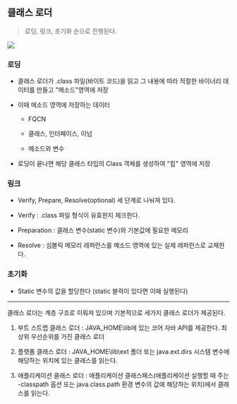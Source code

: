## 클래스 로더

> 로딩, 링크, 초기화 순으로 진행된다.


![](https://s3.us-west-2.amazonaws.com/secure.notion-static.com/59ca0cca-fcb8-4fdd-9479-e6ea33aaba0a/%E1%84%89%E1%85%B3%E1%84%8F%E1%85%B3%E1%84%85%E1%85%B5%E1%86%AB%E1%84%89%E1%85%A3%E1%86%BA_2021-09-20_%E1%84%8B%E1%85%A9%E1%84%92%E1%85%AE_2.40.16.png?X-Amz-Algorithm=AWS4-HMAC-SHA256&X-Amz-Credential=AKIAT73L2G45O3KS52Y5%2F20210920%2Fus-west-2%2Fs3%2Faws4_request&X-Amz-Date=20210920T054105Z&X-Amz-Expires=86400&X-Amz-Signature=5727f7af9f274a3b313954a5c5608a4a7f045555bb1250ffd9add73f9707d5f6&X-Amz-SignedHeaders=host&response-content-disposition=filename%20%3D%22%25E1%2584%2589%25E1%2585%25B3%25E1%2584%258F%25E1%2585%25B3%25E1%2584%2585%25E1%2585%25B5%25E1%2586%25AB%25E1%2584%2589%25E1%2585%25A3%25E1%2586%25BA%25202021-09-20%2520%25E1%2584%258B%25E1%2585%25A9%25E1%2584%2592%25E1%2585%25AE%25202.40.16.png%22)

### 로딩

- 클래스 로더가 .class 파일(바이트 코드)을 읽고 그 내용에 따라 적절한 바이너리 데이터를 만들고 "메소드"영역에 저장

- 이때 메소드 영역에 저장하는 데이터

    - FQCN
    
    - 클래스, 인터페이스, 이넘
    
    - 메소드와 변수
    
- 로딩이 끝나면 해당 클래스 타입의 Class 객체를 생성하여 "힙" 영역에 저장

### 링크

- Verify, Prepare, Resolve(optional) 세 단계로 나눠져 있다.

- Verify : .class 파일 형식이 유효한지 체크한다.

- Preparation : 클래스 변수(static 변수)와 기본값에 필요한 메모리

- Resolve : 심볼릭 메모리 레퍼런스를 메소드 영역에 있는 실제 레퍼런스로 교체한다.

### 초기화 

- Static 변수의 값을 할당한다 (static 블럭이 있다면 이때 실행된다)

---

클래스 로더는 계층 구조로 이뤄져 있으며 기본적으로 세가지 클래스 로더가 제공된다.

1. 부트 스트랩 클래스 로더 : JAVA_HOME\lib에 있는 코어 자바 API를 제공한다. 최상위 우선순위를 가진 클래스 로더

2. 플랫폼 클래스 로더 : JAVA_HOME\lib\ext 폴더 또는 java.ext.dirs 시스템 변수에 해당하는 위치에 있는 클래스를 읽는다.

3. 애플리케이션 클래스 로더 : 애플리케이션 클래스패스(애플리케이션 실행할 때 주는 -classpath 옵션 또는 java.class.path 환경 변수의 값에 해당하는 위치)에서 클래스를 읽는다.
 